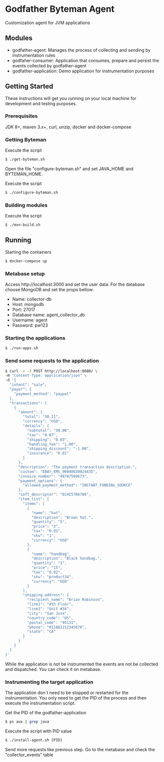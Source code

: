 # Godfather Byteman Agent

Customization agent for JVM applications

## Modules
 - godfather-agent: Manages the process of collecting and sending by instrumentation rules
 - godfaher-consumer: Application that consumes, prepare and persist the events collected by godfather-agent
 - godfather-application: Demo application for instrumentation purposes


## Getting Started

These instructions will get you running on your local machine for development and testing purposes. 


### Prerequisites

JDK 8+, maven 3.x+, curl, unzip, docker and docker-compose


### Getting Byteman

Execute the script
```bash
$ ./get-byteman.sh
```

Open the file "configure-byteman.sh" and set JAVA_HOME and BYTEMAN_HOME.

Execute the script
```bash
$ ./configure-byteman.sh
```


### Building modules

Execute the script
```bash
$ ./mvn-build.sh
```


## Running

Starting the containers
```bash
$ docker-compose up
```

### Metabase setup
Access http://localhost:3000 and set the user data. 
For the database choose MongoDB and set the props bellow:
 - Name: collector-db
 - Host: mongodb
 - Port: 27017
 - Database name: agent_collector_db
 - Username: agent
 - Password: pw123
 

### Starting the applications
```bash
$ ./run-apps.sh
```

### Send some requests to the application
```bash
$ curl -v -X POST http://localhost:8080/ \
-H "Content-Type: application/json" \
-d '{
  "intent": "sale",
  "payer": {
    "payment_method": "paypal"
  },
  "transactions": [
    {
      "amount": {
        "total": "30.11",
        "currency": "USD",
        "details": {
          "subtotal": "30.00",
          "tax": "0.07",
          "shipping": "0.03",
          "handling_fee": "1.00",
          "shipping_discount": "-1.00",
          "insurance": "0.01"
        }
      },
      "description": "The payment transaction description.",
      "custom": "EBAY_EMS_90048630024435",
      "invoice_number": "48787589673",
      "payment_options": {
        "allowed_payment_method": "INSTANT_FUNDING_SOURCE"
      },
      "soft_descriptor": "ECHI5786786",
      "item_list": {
        "items": [
          {
            "name": "hat",
            "description": "Brown hat.",
            "quantity": "5",
            "price": "3",
            "tax": "0.01",
            "sku": "1",
            "currency": "USD"
          },
          {
            "name": "handbag",
            "description": "Black handbag.",
            "quantity": "1",
            "price": "15",
            "tax": "0.02",
            "sku": "product34",
            "currency": "USD"
          }
        ],
        "shipping_address": {
          "recipient_name": "Brian Robinson",
          "line1": "4th Floor",
          "line2": "Unit #34",
          "city": "San Jose",
          "country_code": "US",
          "postal_code": "95131",
          "phone": "011862212345678",
          "state": "CA"
        }
      }
    }
  ]
}'
```

While the application is not be instrumented the events are not be collected and dispatched. 
You can check it on metabase.


### Instrumenting the target application
The application don`t need to be stopped or restarted for the instrumentation. 
You only need to get the PID of the process and then execute the instrumentation script.

Get the PID of the godfather-application
```bash
$ ps aux | grep java
```

Execute the script with PID value
```bash
$ ./install-agent.sh {PID}
```

Send more requests like previous step. Go to the metabase and check the "collector_events" table

